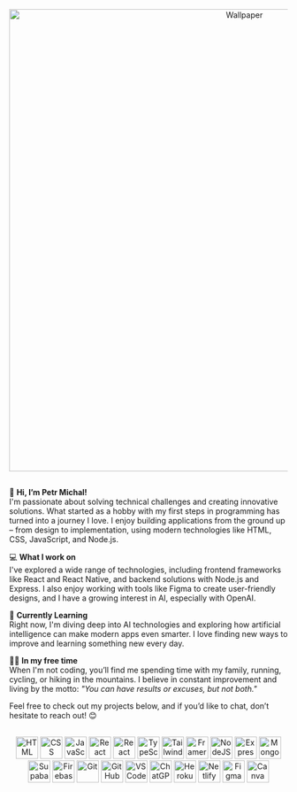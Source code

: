 <div align="center">
  <img src="https://github.com/user-attachments/assets/d6bde9bd-ee7b-4846-8724-3190e910c12a" alt="Wallpaper" width="835">
 </div>

##

👋 **Hi, I’m Petr Michal!**  
I'm passionate about solving technical challenges and creating innovative solutions. What started as a hobby with my first steps in programming has turned into a journey I love. I enjoy building applications from the ground up – from design to implementation, using modern technologies like HTML, CSS, JavaScript, and Node.js.

💻 **What I work on**  
I've explored a wide range of technologies, including frontend frameworks like React and React Native, and backend solutions with Node.js and Express. I also enjoy working with tools like Figma to create user-friendly designs, and I have a growing interest in AI, especially with OpenAI.

🚀 **Currently Learning**  
Right now, I'm diving deep into AI technologies and exploring how artificial intelligence can make modern apps even smarter. I love finding new ways to improve and learning something new every day.

🏃‍♂️ **In my free time**  
When I'm not coding, you’ll find me spending time with my family, running, cycling, or hiking in the mountains. I believe in constant improvement and living by the motto: _"You can have results or excuses, but not both."_

Feel free to check out my projects below, and if you’d like to chat, don’t hesitate to reach out! 😊

## 

<p align="center">
  <img src="https://img.shields.io/badge/HTML5-E34F26?style=for-the-badge&logo=html5&logoColor=white" alt="HTML" height="40" />
  <img src="https://img.shields.io/badge/CSS3-1572B6?style=for-the-badge&logo=css3&logoColor=white" alt="CSS" height="40" />
  <img src="https://img.shields.io/badge/JavaScript-F7DF1E?style=for-the-badge&logo=javascript&logoColor=black" alt="JavaScript" height="40" />
  <img src="https://img.shields.io/badge/React-0d99ff?style=for-the-badge&logo=react&logoColor=white" alt="React" height="40" />
  <img src="https://img.shields.io/badge/React Native-0d99ff?style=for-the-badge&logo=react&logoColor=white" alt="React Native" height="40" />
  <img src="https://img.shields.io/badge/TypeScript-3178C6?style=for-the-badge&logo=typescript&logoColor=white" alt="TypeScript" height="40" />
  <img src="https://img.shields.io/badge/Tailwind_CSS-2298BD?style=for-the-badge&logo=tailwind-css&logoColor=white" alt="Tailwind CSS" height="40" />
  <img src="https://img.shields.io/badge/Framer_Motion-bc4a97?style=for-the-badge&logo=framer&logoColor=white" alt="Framer Motion" height="40" />
  <img src="https://img.shields.io/badge/Node.js-339933?style=for-the-badge&logo=node.js&logoColor=white" alt="NodeJS" height="40" />
  <img src="https://img.shields.io/badge/Express-000000?style=for-the-badge&logo=express&logoColor=white" alt="Express" height="40" />
  <img src="https://img.shields.io/badge/MongoDB-4DB33D?style=for-the-badge&logo=mongodb&logoColor=white" alt="MongoDB" height="40" />
  <img src="https://img.shields.io/badge/Supabase-1e7d52?style=for-the-badge&logo=supabase&logoColor=white" alt="Supabase" height="40" />
  <img src="https://img.shields.io/badge/Firebase-FFCA28?style=for-the-badge&logo=firebase&logoColor=black" alt="Firebase" height="40" />
  <img src="https://img.shields.io/badge/Git-F05032?style=for-the-badge&logo=git&logoColor=white" alt="Git" height="40" />
  <img src="https://img.shields.io/badge/GitHub-181717?style=for-the-badge&logo=github&logoColor=white" alt="GitHub" height="40" />
  <img src="https://img.shields.io/badge/VS_Code-007ACC?style=for-the-badge&logo=visual-studio-code&logoColor=white" alt="VSCode" height="40" />
  <img src="https://img.shields.io/badge/ChatGPT-gray?style=for-the-badge&logo=openai&logoColor=white" alt="ChatGPT" height="40" />
  <img src="https://img.shields.io/badge/Heroku-430098?style=for-the-badge&logo=heroku&logoColor=white" alt="Heroku" height="40" />
  <img src="https://img.shields.io/badge/Netlify-00C4CC?style=for-the-badge&logo=netlify&logoColor=white" alt="Netlify" height="40" />
  <img src="https://img.shields.io/badge/Figma-F24E1E?style=for-the-badge&logo=figma&logoColor=white" alt="Figma" height="40" />
  <img src="https://img.shields.io/badge/Canva-00C4CC?style=for-the-badge&logo=canva&logoColor=white" alt="Canva" height="40" />
</p>
















